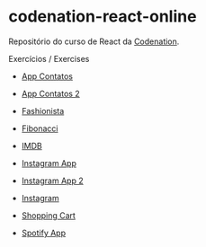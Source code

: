 # codenation-react-online
Repositório do curso de React da [Codenation](https://www.codenation.dev/).

Exercícios / Exercises

- [App Contatos](https://github.com/RaFaTEOLI/codenation-react-online/tree/master/app-contatos)

- [App Contatos 2](https://github.com/RaFaTEOLI/codenation-react-online/tree/master/app-contatos-2)

- [Fashionista](https://github.com/RaFaTEOLI/codenation-react-online/tree/master/fashionista)

- [Fibonacci](https://github.com/RaFaTEOLI/codenation-react-online/tree/master/fibonacci)

- [IMDB](https://github.com/RaFaTEOLI/codenation-react-online/tree/master/imdb)

- [Instagram App](https://github.com/RaFaTEOLI/codenation-react-online/tree/master/instagram-app)

- [Instagram App 2](https://github.com/RaFaTEOLI/codenation-react-online/tree/master/instagram-app-2)

- [Instagram](https://github.com/RaFaTEOLI/codenation-react-online/tree/master/instagram)

- [Shopping Cart](https://github.com/RaFaTEOLI/codenation-react-online/tree/master/shopping-cart)

- [Spotify App](https://github.com/RaFaTEOLI/codenation-react-online/tree/master/spotify-app)
